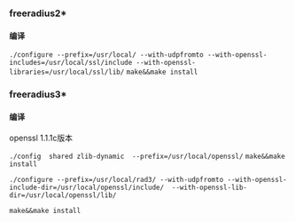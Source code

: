 ### freeradius2*
#### 编译

`./configure --prefix=/usr/local/ --with-udpfromto --with-openssl-includes=/usr/local/ssl/include --with-openssl-libraries=/usr/local/ssl/lib/`
`make&&make install`

### freeradius3*
#### 编译
openssl 1.1.1c版本

`./config  shared zlib-dynamic  --prefix=/usr/local/openssl/`
`make&&make install`

`./configure --prefix=/usr/local/rad3/ --with-udpfromto --with-openssl-include-dir=/usr/local/openssl/include/  --with-openssl-lib-dir=/usr/local/openssl/lib/`

`make&&make install`

